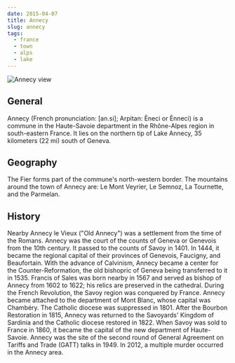 ```yaml
---
date: 2015-04-07
title: Annecy
slug: annecy
tags:
  - france
  - town
  - alps
  - lake
---
```


![Annecy view](https://upload.wikimedia.org/wikipedia/commons/5/5a/Annecy-palais2.jpg)

General
-------

Annecy (French pronunciation: ​[an.si]; Arpitan: Èneci or Ènneci) is a commune in the Haute-Savoie department in the Rhône-Alpes region in south-eastern France. It lies on the northern tip of Lake Annecy, 35 kilometers (22 mi) south of Geneva.

Geography
---------

The Fier forms part of the commune's north-western border. The mountains around the town of Annecy are: Le Mont Veyrier, Le Semnoz, La Tournette, and the Parmelan.

History
-------

Nearby Annecy le Vieux ("Old Annecy") was a settlement from the time of the Romans. Annecy was the court of the counts of Geneva or Genevois from the 10th century. It passed to the counts of Savoy in 1401. In 1444, it became the regional capital of their provinces of Genevois, Faucigny, and Beaufortain. With the advance of Calvinism, Annecy became a center for the Counter-Reformation, the old bishopric of Geneva being transferred to it in 1535. Francis of Sales was born nearby in 1567 and served as bishop of Annecy from 1602 to 1622; his relics are preserved in the cathedral. During the French Revolution, the Savoy region was conquered by France. Annecy became attached to the department of Mont Blanc, whose capital was Chambéry. The Catholic diocese was suppressed in 1801. After the Bourbon Restoration in 1815, Annecy was returned to the Savoyards' Kingdom of Sardinia and the Catholic diocese restored in 1822. When Savoy was sold to France in 1860, it became the capital of the new department of Haute-Savoie. Annecy was the site of the second round of General Agreement on Tariffs and Trade (GATT) talks in 1949. In 2012, a multiple murder occurred in the Annecy area.
